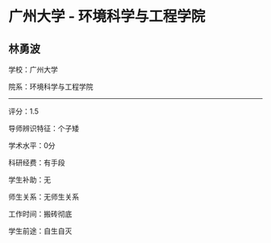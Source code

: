 # 广州大学 - 环境科学与工程学院

## 林勇波

学校：广州大学

院系：环境科学与工程学院

* * *

评分：1.5

导师辨识特征：个子矮

学术水平：0分

科研经费：有手段

学生补助：无

师生关系：无师生关系

工作时间：搬砖彻底

学生前途：自生自灭